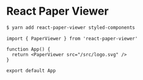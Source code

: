 # React Paper Viewer

```sh
$ yarn add react-paper-viewer styled-components
```

```tsx
import { PaperViewer } from 'react-paper-viewer'

function App() {
  return <PaperViewer src="/src/logo.svg" />
}

export default App
```
